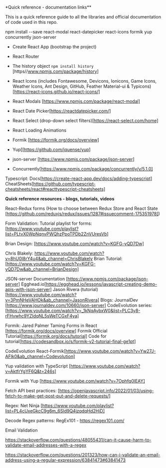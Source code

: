 \*Quick reference - documentation links\*\*

This is a quick reference guide to all the libraries and official documentation of code used in this repo.

npm install --save react-modal react-datepicker react-icons formik yup concurrently json-server

- Create React App (bootstrap the project)
- React Router
- The history object `npm install history` [https//www.npmjs.com/package/history]
- React Icons (includes Fontawesome, Devicons, Ionicons, Game Icons, Weather Icons, Ant Design, GitHub, Feather Material-ui & Typicons) [https://react-icons.github.io/react-icons/]
- React Modals [https://www.npmjs.com/package/react-modal]
- React Date Picker[https://reactdatepicker.com/]
- React Select (drop-down select filters)[https://react-select.com/home]
- React Loading Animations
- Formik [https://formik.org/docs/overview]
- Yup[[https://github.com/jquense/yup]

- json-server [https://www.npmjs.com/package/json-server]
- Concurrently[https://www.npmjs.com/package/concurrently/v/5.1.0]

Typescript:
Docs[https://create-react-app.dev/docs/adding-typescript]
CheatSheets[https://github.com/typescript-cheatsheets/react#reacttypescript-cheatsheets]

**Quick reference resources - blogs, tutorials, videos**

React-Redux forms (How to choose between Redux Store and React State [https://github.com/reduxjs/redux/issues/1287#issuecomment-175351978])

Form Validation:
Tutorial playlist for forms:
[https://www.youtube.com/playlist?list=PLtvX0WpNqnvPWQhzPpoTPDb2ZnVUresVb]

Brian Design: [https://www.youtube.com/watch?v=KGFG-yQD7Dw]

Chris Blakely:
https://www.youtube.com/watch?v=8hU0I8rY4u4&ab_channel=ChrisBlakely
Brian Tutorial: [https://www.youtube.com/watch?v=KGFG-yQD7Dw&ab_channel=BrianDesign]

JSON-server
Documentation [https://www.npmjs.com/package/json-server]
Egghead.io[https://egghead.io/lessons/javascript-creating-demo-apis-with-json-server]
Jason Rivera (tutorial)[https://www.youtube.com/watch?v=3PmNHeVAHOk&ab_channel=JasonRivera]
Blogs: JournalDev [https://www.journaldev.com/10660/json-server]
CodeEvolution series:
[https://www.youtube.com/watch?v=_1kNqAybxW0&list=PLC3y8-rFHvwhc9YZIdqNL5sWeTCGxF4ya]

Formik:
Jared Palmer Taming Forms in React [https://formik.org/docs/overview]
Formik Official Tutorial[https://formik.org/docs/tutorial]
Code for tutorial[https://codesandbox.io/s/formik-v2-tutorial-final-ge1pt]

CodeEvolution React-Formik[https://www.youtube.com/watch?v=Yw27J-AFlk0&ab_channel=Codevolution]

Yup validation with TypeScript
[https://www.youtube.com/watch?v=AktfrYgYF6Q&t=246s]

Formik with Yup
[https://www.youtube.com/watch?v=7Ophfq0lEAY]

Fetch API best practices:
[https://openjavascript.info/2022/01/03/using-fetch-to-make-get-post-put-and-delete-requests/]

Regex:
Net Ninja
[https://www.youtube.com/playlist?list=PL4cUxeGkcC9g6m_6Sld9Q4jzqdqHd2HiD]

Decode Regex patterns:
RegEx101 - https://regex101.com/

Email Validation

https://stackoverflow.com/questions/48055431/can-it-cause-harm-to-validate-email-addresses-with-a-regex

https://stackoverflow.com/questions/201323/how-can-i-validate-an-email-address-using-a-regular-expression/63841473#63841473
